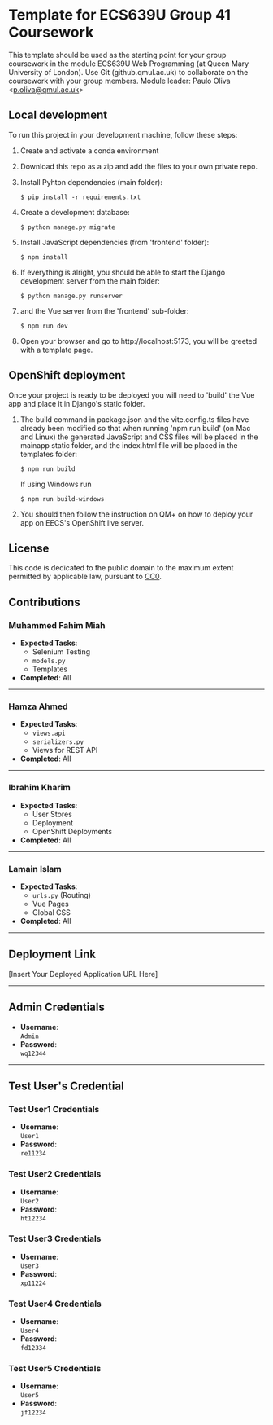 # Template for ECS639U Group 41 Coursework

This template should be used as the starting point for your group coursework in the module ECS639U Web Programming (at Queen Mary University of London). Use Git (github.qmul.ac.uk) to collaborate on the coursework with your group members. Module leader: Paulo Oliva <[p.oliva@qmul.ac.uk](mailto:p.oliva@qmul.ac.uk)>

## Local development

To run this project in your development machine, follow these steps:

1. Create and activate a conda environment

2. Download this repo as a zip and add the files to your own private repo.

3. Install Pyhton dependencies (main folder):

    ```console
    $ pip install -r requirements.txt
    ```

4. Create a development database:

    ```console
    $ python manage.py migrate
    ```

5. Install JavaScript dependencies (from 'frontend' folder):

    ```console
    $ npm install
    ```

6. If everything is alright, you should be able to start the Django development server from the main folder:

    ```console
    $ python manage.py runserver
    ```

7. and the Vue server from the 'frontend' sub-folder:

    ```console
    $ npm run dev
    ```

8. Open your browser and go to http://localhost:5173, you will be greeted with a template page.

## OpenShift deployment

Once your project is ready to be deployed you will need to 'build' the Vue app and place it in Django's static folder.

1. The build command in package.json and the vite.config.ts files have already been modified so that when running 'npm run build' (on Mac and Linux) the generated JavaScript and CSS files will be placed in the mainapp static folder, and the index.html file will be placed in the templates folder:

    ```console
    $ npm run build
    ```

    If using Windows run

    ```console
    $ npm run build-windows
    ```

2. You should then follow the instruction on QM+ on how to deploy your app on EECS's OpenShift live server.

## License

This code is dedicated to the public domain to the maximum extent permitted by applicable law, pursuant to [CC0](http://creativecommons.org/publicdomain/zero/1.0/).

## Contributions

### Muhammed Fahim Miah
- **Expected Tasks**:  
  - Selenium Testing  
  - `models.py`  
  - Templates  
- **Completed**: All  

---

### Hamza Ahmed
- **Expected Tasks**:  
  - `views.api`  
  - `serializers.py`  
  - Views for REST API  
- **Completed**: All  

---

### Ibrahim Kharim
- **Expected Tasks**:  
  - User Stores  
  - Deployment
  - OpenShift Deployments  
- **Completed**: All  

---

### Lamain Islam
- **Expected Tasks**:  
  - `urls.py` (Routing)  
  - Vue Pages  
  - Global CSS  
- **Completed**: All  

---

## Deployment Link
[Insert Your Deployed Application URL Here]

---

## Admin Credentials
- **Username**:  
  `Admin`  
- **Password**:  
  `wq12344`

---

## Test User's Credential

### Test User1 Credentials
- **Username**:  
  `User1`  
- **Password**:  
  `re11234`

### Test User2 Credentials
- **Username**:  
  `User2`  
- **Password**:  
  `ht12234`

### Test User3 Credentials
- **Username**:  
  `User3`  
- **Password**:  
  `xp11224`

### Test User4 Credentials
- **Username**:  
  `User4`  
- **Password**:  
  `fd12334`

### Test User5 Credentials
- **Username**:  
  `User5`  
- **Password**:  
  `jf12234`
